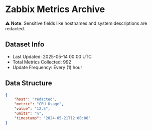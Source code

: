 # Zabbix Metrics Archive

⚠️ **Note**: Sensitive fields like hostnames and system descriptions are redacted.

## Dataset Info
- Last Updated: 2025-05-14 00:00 UTC
- Total Metrics Collected: 992
- Update Frequency: Every (1) hour

## Data Structure
```json
{
    "host": "redacted",
    "metric": "CPU Usage",
    "value": "12.5",
    "units": "%",
    "timestamp": "2024-05-21T12:00:00"
}
```
